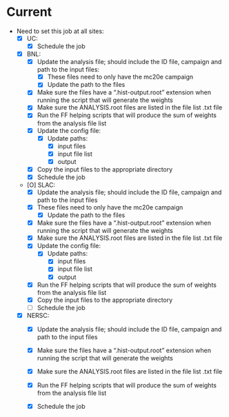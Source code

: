 # Current
- Need to set this job at all sites:
  - [X] UC:
    - [X] Schedule the job

  - [X] BNL:
    - [X] Update the analysis file; should include the ID file, campaign and path to the input files:
      - [X] These files need to only have the mc20e campaign
      - [X] Update the path to the files
    - [X] Make sure the files have a “.hist-output.root” extension when running the script that will generate the weights
    - [X] Make sure the ANALYSIS.root files are listed in the file list .txt file
    - [X] Run the FF helping scripts that will produce the sum of weights from the analysis file list
    - [X] Update the config file:
      - [X] Update paths:
        - [X] input files
        - [X] input file list
        - [X] output
    - [X] Copy the input files to the appropriate directory
    - [X] Schedule the job

  - [O] SLAC:
    - [X] Update the analysis file; should include the ID file, campaign and path to the input files
    - [X] These files need to only have the mc20e campaign
      - [X] Update the path to the files
    - [X] Make sure the files have a “.hist-output.root” extension when running the script that will generate the weights
    - [X] Make sure the ANALYSIS.root files are listed in the file list .txt file
    - [X] Update the config file:
      - [X] Update paths:
        - [X] input files
        - [X] input file list
        - [X] output
    - [X] Run the FF helping scripts that will produce the sum of weights from the analysis file list
    - [X] Copy the input files to the appropriate directory
    - [ ] Schedule the job

  - [X] NERSC:
    - [X] Update the analysis file; should include the ID file, campaign and path to the input files
    - [X] Make sure the files have a “.hist-output.root” extension when running the script that will generate the weights
    - [X] Make sure the ANALYSIS.root files are listed in the file list .txt file
    - [X] Run the FF helping scripts that will produce the sum of weights from the analysis file list
    - [X] Schedule the job

